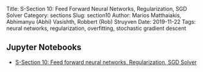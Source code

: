 Title: S-Section 10:  Feed Forward Neural Networks, Regularization, SGD Solver
Category: sections
Slug: section10
Author: Marios Matthaiakis, Abhimanyu (Abhi) Vasishth, Robbert (Rob) Struyven
Date: 2019-11-22
Tags: neural networks, regularization, overfitting, stochastic gradient descent

## Jupyter Notebooks

- [S-Section 10: Feed forward neural networks,  Regularization, SGD Solver]({filename}notebook/cs109a_section_10.ipynb)
